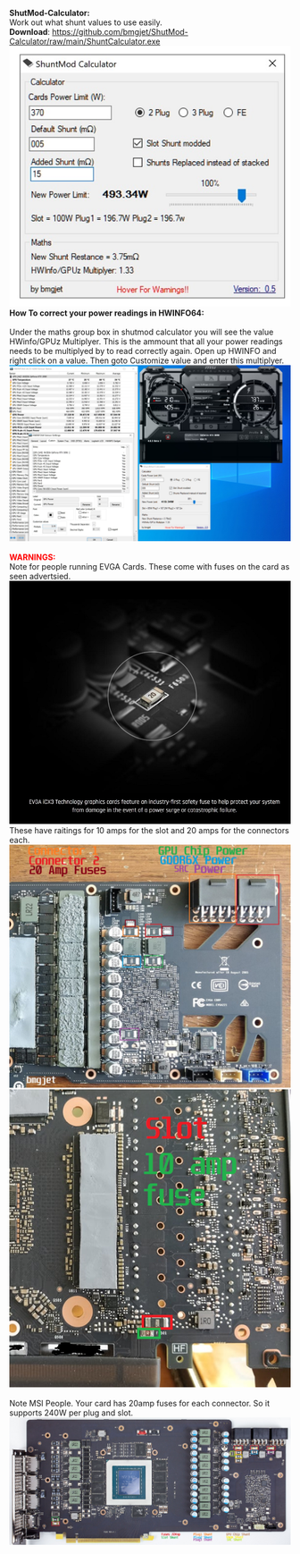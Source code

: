 <p><strong>ShutMod-Calculator:</strong> <br />Work out what shunt values to use easily. <br /><strong>Download</strong>: <a href="https://github.com/bmgjet/ShutMod-Calculator/raw/main/ShuntCalculator.exe%20">https://github.com/bmgjet/ShutMod-Calculator/raw/main/ShuntCalculator.exe</a> <img src="https://raw.githubusercontent.com/bmgjet/ShutMod-Calculator/main/sca.jpg" /> <br /><strong>How To correct your power readings in HWINFO64:</strong> <br /><br />Under the maths group box in shutmod calculator you will see the value HWinfo/GPUz Multiplyer. This is the ammount that all your power readings needs to be multiplyed by to read correctly again. Open up HWINFO and right click on a value. Then goto Customize value and enter this multiplyer. <img src="https://raw.githubusercontent.com/bmgjet/ShutMod-Calculator/main/powercorrection.jpg" /> <br /><br /><span style="color: #ff0000;"><strong>WARNINGS:</strong></span><br />Note for people running EVGA Cards. These come with fuses on the card as seen advertsied. <img src="https://raw.githubusercontent.com/bmgjet/ShutMod-Calculator/main/fusead.jpg" /> These have raitings for 10 amps for the slot and 20 amps for the connectors each. <img src="https://raw.githubusercontent.com/bmgjet/ShutMod-Calculator/main/ShuntMap%20EVGA%20XC3.jpg" /> <img src="https://raw.githubusercontent.com/bmgjet/ShutMod-Calculator/main/pcishunt.png" /> <br /><br />Note MSI People. Your card has 20amp fuses for each connector. So it supports 240W per plug and slot. <img src="https://raw.githubusercontent.com/bmgjet/ShutMod-Calculator/main/MSIShunts.jpg" /></p>

